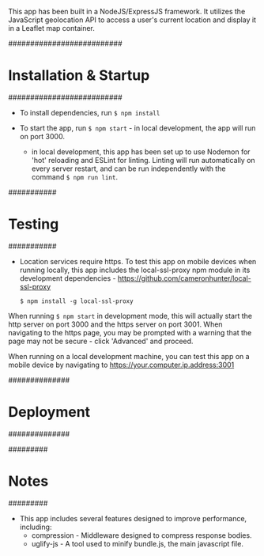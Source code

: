 This app has been built in a NodeJS/ExpressJS framework. It utilizes the JavaScript geolocation API to access a user's current location and display it in a Leaflet map container.

##########################
# Installation & Startup #
##########################

- To install dependencies, run `$ npm install`

- To start the app, run `$ npm start` - in local development, the app will run on port 3000.
	- in local development, this app has been set up to use Nodemon for 'hot' reloading and ESLint for linting. Linting will run automatically on every server restart, and can be run independently with the command `$ npm run lint`.

###########
# Testing #
###########

- Location services require https. To test this app on mobile devices when running locally, this app includes the local-ssl-proxy npm module in its development dependencies - https://github.com/cameronhunter/local-ssl-proxy

	`$ npm install -g local-ssl-proxy`

When running `$ npm start` in development mode, this will actually start the http server on port 3000 and the https server on port 3001. When navigating to the https page, you may be prompted with a warning that the page may not be secure - click 'Advanced' and proceed.

When running on a local development machine, you can test this app on a mobile device by navigating to https://your.computer.ip.address:3001

##############
# Deployment #
##############

#########
# Notes #
#########
- This app includes several features designed to improve performance, including:
	- compression - Middleware designed to compress response bodies.
	- uglify-js - A tool used to minify bundle.js, the main javascript file.